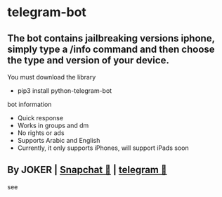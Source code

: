 # telegram-bot

The bot contains jailbreaking versions iphone, simply type a /info command and then choose the type and version of your device.
-
You must download the library
- pip3 install python-telegram-bot

bot information
- Quick response
- Works in groups and dm
- No rights or ads
- Supports Arabic and English
- Currently, it only supports iPhones, will support iPads soon

By JOKER | <a class="" href="https://www.snapchat.com/add/jokermr5oos4800?">Snapchat 👻</a> | <a class="" href="http://t.me/vv1ck">telegram 🔷</a>
-
see
